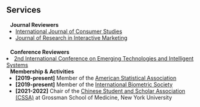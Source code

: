 ## Services
<!-- 
<h4 style="margin:0 10px 0;">Conference Reviewers</h4>

<ul style="margin:0 0 5px;">
  <li><a href="http://cvpr2023.thecvf.com/"><autocolor>IEEE/CVF Conference on Computer Vision and Pattern Recognition (CVPR) 2021-2023</autocolor></a></li>
  <li><a href="http://iccv2021.thecvf.com/"><autocolor>IEEE/CVF International Conference on Computer Vision (ICCV) 2021</autocolor></a></li>
  <li><a href="https://eccv2022.ecva.net/"><autocolor>European Conference on Computer Vision (ECCV) 2022</autocolor></a></li>
</ul> -->

<h4 style="margin:0 10px 0;">Journal Reviewers</h4>

<ul style="margin:0 0 20px;">
  <li><a href="https://onlinelibrary.wiley.com/journal/14706431" target="_blank"> International Journal of Consumer Studies </a></li>
  <li><a href="https://www.emerald.com/insight/publication/issn/2040-7122" target="_blank"> Journal of Research in Interactive Marketing </a></li>
</ul>

<h4 style="margin:0 10px 0;">Conference Reviewers</h4>
  <li><a href="link.springer.com/book/10.1007/978-3-031-20429-6?sv1=affiliate&sv_campaign_id=685769&awc=26429_1702004966_de8ef54fa6f34ba56622f00cc14bfe8b&utm_medium=affiliate&utm_source=awin&utm_campaign=CONR_BOOKS_ECOM_DE_PHSS_ALWYS_DEEPLINK&utm_content=textlink&utm_term=685769" target="_blank"> 2nd International Conference on Emerging Technologies and Intelligent Systems </a></li>



<h4 style="margin:0 10px 0;">Membership & Activities</h4>

<ul style="margin:0 0 20px;">
  <li><strong>[2019-present]</strong> Member of the <a href="https://www.amstat.org/" target="_blank"> American Statistical Association </a></li>
  <li><strong>[2019-present]</strong> Member of the <a href="https://www.biometricsociety.org/home" target="_blank"> International Biometric Society </a></li>
  <li><strong>[2021-2022]</strong> Chair of the <a href="https://nyu-medicine-cssa.github.io" target="_blank"> Chinese Student and Scholar Association (CSSA)</a> at Grossman School of Medicine, New York University</li>
</ul>
